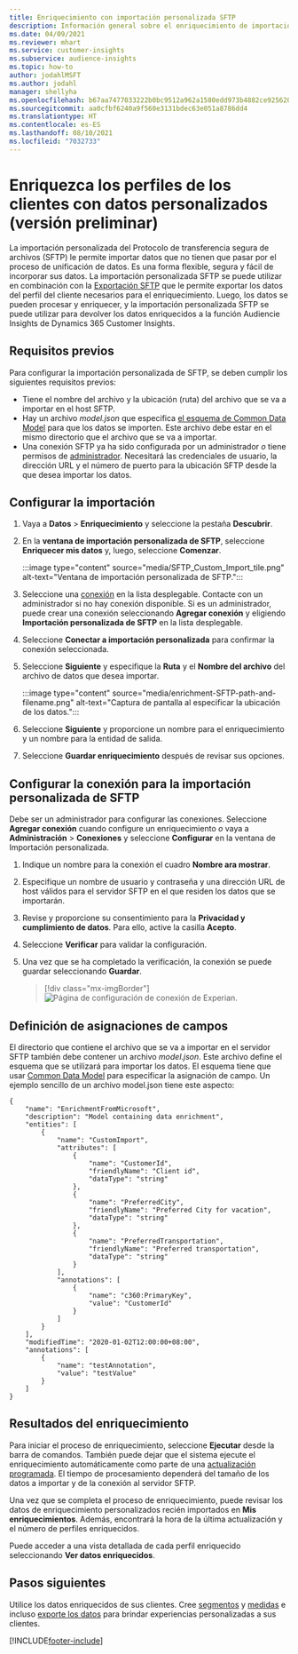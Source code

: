 ```yaml
---
title: Enriquecimiento con importación personalizada SFTP
description: Información general sobre el enriquecimiento de importación personalizada SFTP.
ms.date: 04/09/2021
ms.reviewer: mhart
ms.service: customer-insights
ms.subservice: audience-insights
ms.topic: how-to
author: jodahlMSFT
ms.author: jodahl
manager: shellyha
ms.openlocfilehash: b67aa7477033222b0bc9512a962a1580edd973b4882ce925620ff5ec14f83fe3
ms.sourcegitcommit: aa0cfbf6240a9f560e3131bdec63e051a8786dd4
ms.translationtype: HT
ms.contentlocale: es-ES
ms.lasthandoff: 08/10/2021
ms.locfileid: "7032733"
---
```

# <a name="enrich-customer-profiles-with-custom-data-preview"></a>Enriquezca los perfiles de los clientes con datos personalizados (versión preliminar)

La importación personalizada del Protocolo de transferencia segura de archivos (SFTP) le permite importar datos que no tienen que pasar por el proceso de unificación de datos. Es una forma flexible, segura y fácil de incorporar sus datos. La importación personalizada SFTP se puede utilizar en combinación con la [Exportación SFTP](export-sftp.md) que le permite exportar los datos del perfil del cliente necesarios para el enriquecimiento. Luego, los datos se pueden procesar y enriquecer, y la importación personalizada SFTP se puede utilizar para devolver los datos enriquecidos a la función Audiencie Insights de Dynamics 365 Customer Insights.

## <a name="prerequisites"></a>Requisitos previos

Para configurar la importación personalizada de SFTP, se deben cumplir los siguientes requisitos previos:

- Tiene el nombre del archivo y la ubicación (ruta) del archivo que se va a importar en el host SFTP.
- Hay un archivo *model.json* que especifica [el esquema de Common Data Model](/common-data-model/) para que los datos se importen. Este archivo debe estar en el mismo directorio que el archivo que se va a importar.
- Una conexión SFTP ya ha sido configurada por un administrador *o* tiene permisos de [administrador](permissions.md#administrator). Necesitará las credenciales de usuario, la dirección URL y el número de puerto para la ubicación SFTP desde la que desea importar los datos.


## <a name="configure-the-import"></a>Configurar la importación

1. Vaya a **Datos** > **Enriquecimiento** y seleccione la pestaña **Descubrir**.

1. En la **ventana de importación personalizada de SFTP**, seleccione **Enriquecer mis datos** y, luego, seleccione **Comenzar**.

   :::image type="content" source="media/SFTP_Custom_Import_tile.png" alt-text="Ventana de importación personalizada de SFTP.":::

1. Seleccione una [conexión](connections.md) en la lista desplegable. Contacte con un administrador si no hay conexión disponible. Si es un administrador, puede crear una conexión seleccionando **Agregar conexión** y eligiendo **Importación personalizada de SFTP** en la lista desplegable.

1. Seleccione **Conectar a importación personalizada** para confirmar la conexión seleccionada.

1.  Seleccione **Siguiente** y especifique la **Ruta** y el **Nombre del archivo** del archivo de datos que desea importar.

    :::image type="content" source="media/enrichment-SFTP-path-and-filename.png" alt-text="Captura de pantalla al especificar la ubicación de los datos.":::

1. Seleccione **Siguiente** y proporcione un nombre para el enriquecimiento y un nombre para la entidad de salida. 

1. Seleccione **Guardar enriquecimiento** después de revisar sus opciones.

## <a name="configure-the-connection-for-sftp-custom-import"></a>Configurar la conexión para la importación personalizada de SFTP 

Debe ser un administrador para configurar las conexiones. Seleccione **Agregar conexión** cuando configure un enriquecimiento *o* vaya a **Administración** > **Conexiones** y seleccione **Configurar** en la ventana de Importación personalizada.

1. Indique un nombre para la conexión el cuadro **Nombre ara mostrar**.

1. Especifique un nombre de usuario y contraseña y una dirección URL de host válidos para el servidor SFTP en el que residen los datos que se importarán.

1. Revise y proporcione su consentimiento para la **Privacidad y cumplimiento de datos**. Para ello, active la casilla **Acepto**.

1. Seleccione **Verificar** para validar la configuración.

1. Una vez que se ha completado la verificación, la conexión se puede guardar seleccionando **Guardar**.

   > [!div class="mx-imgBorder"]
   > ![Página de configuración de conexión de Experian.](media/enrichment-SFTP-connection.png "Página de configuración de conexión de Experian")


## <a name="defining-field-mappings"></a>Definición de asignaciones de campos 

El directorio que contiene el archivo que se va a importar en el servidor SFTP también debe contener un archivo *model.json*. Este archivo define el esquema que se utilizará para importar los datos. El esquema tiene que usar [Common Data Model](/common-data-model/) para especificar la asignación de campo. Un ejemplo sencillo de un archivo model.json tiene este aspecto:

```
{
    "name": "EnrichmentFromMicrosoft",
    "description": "Model containing data enrichment",
    "entities": [
        {
            "name": "CustomImport",
            "attributes": [
                {
                    "name": "CustomerId",
                    "friendlyName": "Client id",
                    "dataType": "string"
                },
                {
                    "name": "PreferredCity",
                    "friendlyName": "Preferred City for vacation",
                    "dataType": "string"
                },
                {
                    "name": "PreferredTransportation",
                    "friendlyName": "Preferred transportation",
                    "dataType": "string"
                }
            ],
            "annotations": [
                {
                    "name": "c360:PrimaryKey",
                    "value": "CustomerId"
                }
            ]
        }
    ],
    "modifiedTime": "2020-01-02T12:00:00+08:00",
    "annotations": [
        {
            "name": "testAnnotation",
            "value": "testValue"
        }
    ]
}
```

## <a name="enrichment-results"></a>Resultados del enriquecimiento

Para iniciar el proceso de enriquecimiento, seleccione **Ejecutar** desde la barra de comandos. También puede dejar que el sistema ejecute el enriquecimiento automáticamente como parte de una [actualización programada](system.md#schedule-tab). El tiempo de procesamiento dependerá del tamaño de los datos a importar y de la conexión al servidor SFTP.

Una vez que se completa el proceso de enriquecimiento, puede revisar los datos de enriquecimiento personalizados recién importados en **Mis enriquecimientos**. Además, encontrará la hora de la última actualización y el número de perfiles enriquecidos.

Puede acceder a una vista detallada de cada perfil enriquecido seleccionando **Ver datos enriquecidos**.

## <a name="next-steps"></a>Pasos siguientes

Utilice los datos enriquecidos de sus clientes. Cree [segmentos](segments.md) y [medidas](measures.md) e incluso [exporte los datos](export-destinations.md) para brindar experiencias personalizadas a sus clientes.

[!INCLUDE[footer-include](../includes/footer-banner.md)]
